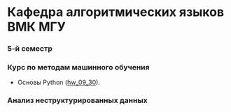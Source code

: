 # Кафедра алгоритмических языков ВМК МГУ
### 5-й семестр

### Курс по методам машинного обучения
- Основы Python ([hw_09_30](./ml/hw_09_30)).

### Анализ неструктурированных данных

